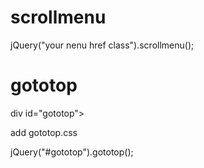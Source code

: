 # scrollmenu
jQuery("your nenu href class").scrollmenu();


# gototop

div id="gototop"></div>

add gototop.css

jQuery("#gototop").gototop();
